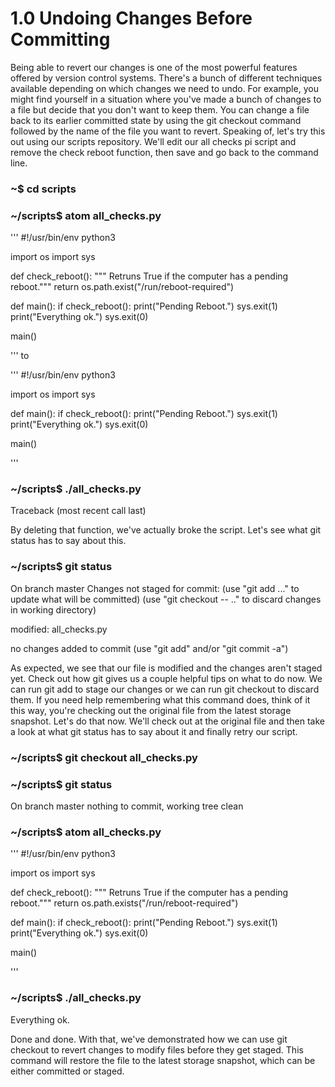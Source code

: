 # 1.0 Undoing Changes Before Committing

Being able to revert our changes is one of the most powerful features offered by version control systems. There's a bunch of different techniques available depending on which 
changes we need to undo. For example, you might find yourself in a situation where you've made a bunch of changes to a file but decide that you don't want to keep them. 
You can change a file back to its earlier committed state by using the git checkout command followed by the name of the file you want to revert. Speaking of, let's try this out 
using our scripts repository. We'll edit our all checks pi script and remove the check reboot function, then save and go back to the command line.

### ~$ cd scripts
### ~/scripts$ atom all_checks.py

''' 
#!/usr/bin/env python3

import os 
import sys

def check_reboot(): 
    """ Retruns True if the computer has a pending reboot.""" 
    return os.path.exist("/run/reboot-required")

def main(): 
     if check_reboot(): 
          print("Pending Reboot.") 
          sys.exit(1)
      print("Everything ok.")
      sys.exit(0)

main() 

'''
to 

''' 
#!/usr/bin/env python3

import os 
import sys

def main(): 
     if check_reboot(): 
          print("Pending Reboot.") 
          sys.exit(1)
      print("Everything ok.")
      sys.exit(0)

main() 

'''

### ~/scripts$ ./all_checks.py
Traceback (most recent call last)



By deleting that function, we've actually broke the script. Let's see what git status has to say about this. 


### ~/scripts$ git status
On branch master
Changes not staged for commit:
     (use "git add <file>..." to update what will be committed)
     (use "git checkout -- <file>.." to discard changes in working directory)
  
  modified:   all_checks.py

no changes added to commit (use "git add" and/or "git commit -a")

As expected, we see that our file is modified and the changes aren't staged yet. Check out how git gives us a couple helpful tips on what to do now. 
We can run git add to stage our changes or we can run git checkout to discard them. If you need help remembering what this command does, think of it this way, 
you're checking out the original file from the latest storage snapshot. Let's do that now. We'll check out at the  original file and then take a look at what 
git status has to say about it and finally retry our script.
  
### ~/scripts$ git checkout all_checks.py
### ~/scripts$ git status
On branch master
nothing to commit, working tree clean

### ~/scripts$ atom all_checks.py

''' 
#!/usr/bin/env python3

import os 
import sys

def check_reboot(): 
    """ Retruns True if the computer has a pending reboot.""" 
    return os.path.exists("/run/reboot-required")

def main(): 
     if check_reboot(): 
          print("Pending Reboot.") 
          sys.exit(1)
      print("Everything ok.")
      sys.exit(0)

main() 

'''

### ~/scripts$ ./all_checks.py
Everything ok.


Done and done. With that, we've demonstrated how we can use git checkout to revert changes to modify files before they get staged. This command will restore the file to the 
latest storage snapshot, which can be either committed or staged. 
